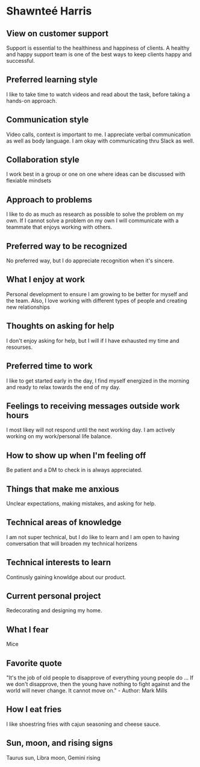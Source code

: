 # Shawnteé Harris

## View on customer support

Support is essential to the healthiness and happiness of clients. A healthy and happy support team is one of the best ways to keep clients happy and successful.

## Preferred learning style

I like to take time to watch videos and read about the task, before taking a hands-on approach.

## Communication style

Video calls, context is important to me. I appreciate verbal communication as well as body language. I am okay with communicating thru Slack as well.

## Collaboration style

I work best in a group or one on one where ideas can be discussed with flexiable mindsets

## Approach to problems

I like to do as much as research as possible to solve the problem on my own. If I cannot solve a problem on my own I will communicate with a teammate that enjoys working with others.

## Preferred way to be recognized

No preferred way, but I do appreciate recognition when it's sincere.

## What I enjoy at work

Personal development to ensure I am growing to be better for myself and the team. Also, I love working with different types of people and creating new relationships

## Thoughts on asking for help

I don't enjoy asking for help, but I will if I have exhausted my time and resourses.

## Preferred time to work

I like to get started early in the day, I find myself energized in the morning and ready to relax towards the end of my day.

## Feelings to receiving messages outside work hours

I most likey will not respond until the next working day. I am actively working on my work/personal life balance.

## How to show up when I'm feeling off

Be patient and a DM to check in is always appreciated.

## Things that make me anxious

Unclear expectations, making mistakes, and asking for help.

## Technical areas of knowledge

I am not super technical, but I do like to learn and I am open to having conversation that will broaden my technical horizens

## Technical interests to learn

Continusly gaining knowldge about our product.

## Current personal project

Redecorating and designing my home.

## What I fear

Mice

## Favorite quote

"It's the job of old people to disapprove of everything young people do ... If we don't disapprove, then the young have nothing to fight against and the world will never change. It cannot move on." - Author: Mark Mills

## How I eat fries

I like shoestring fries with cajun seasoning and cheese sauce.

## Sun, moon, and rising signs

Taurus sun, Libra moon, Gemini rising
